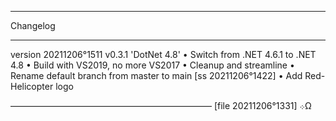 ﻿
   *********
   Changelog
   *********

   version 20211206°1511 v0.3.1 'DotNet 4.8'
   • Switch from .NET 4.6.1 to .NET 4.8
   • Build with VS2019, no more VS2017
   • Cleanup and streamline
   • Rename default branch from master to main [ss 20211206°1422]
   • Add Red-Helicopter logo

   ———————————————————————
   [file 20211206°1331] ܀Ω
